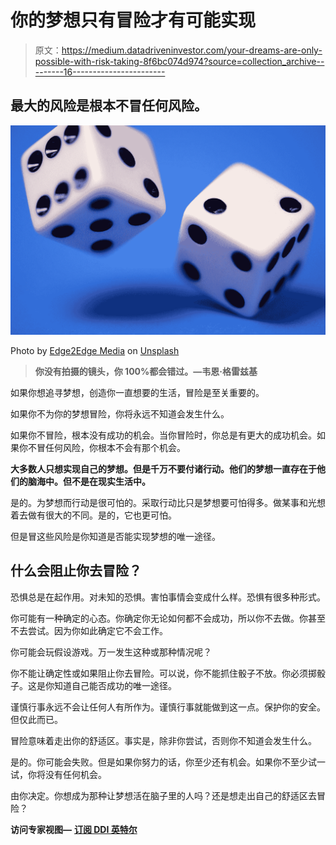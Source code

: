 # 你的梦想只有冒险才有可能实现

> 原文：<https://medium.datadriveninvestor.com/your-dreams-are-only-possible-with-risk-taking-8f6bc074d974?source=collection_archive---------16----------------------->

## 最大的风险是根本不冒任何风险。

![](img/7f33771083a67b0bf634e0c80d01b56b.png)

Photo by [Edge2Edge Media](https://unsplash.com/@edge2edgemedia?utm_source=medium&utm_medium=referral) on [Unsplash](https://unsplash.com?utm_source=medium&utm_medium=referral)

> **你没有拍摄的镜头，你 100%都会错过。—韦恩·格雷兹基**

如果你想追寻梦想，创造你一直想要的生活，冒险是至关重要的。

如果你不为你的梦想冒险，你将永远不知道会发生什么。

如果你不冒险，根本没有成功的机会。当你冒险时，你总是有更大的成功机会。如果你不冒任何风险，你根本不会有那个机会。

**大多数人只想实现自己的梦想。但是千万不要付诸行动。他们的梦想一直存在于他们的脑海中。但不是在现实生活中。**

是的。为梦想而行动是很可怕的。采取行动比只是梦想要可怕得多。做某事和光想着去做有很大的不同。是的，它也更可怕。

但是冒这些风险是你知道是否能实现梦想的唯一途径。

## 什么会阻止你去冒险？

恐惧总是在起作用。对未知的恐惧。害怕事情会变成什么样。恐惧有很多种形式。

你可能有一种确定的心态。你确定你无论如何都不会成功，所以你不去做。你甚至不去尝试。因为你如此确定它不会工作。

你可能会玩假设游戏。万一发生这种或那种情况呢？

你不能让确定性或如果阻止你去冒险。可以说，你不能抓住骰子不放。你必须掷骰子。这是你知道自己能否成功的唯一途径。

谨慎行事永远不会让任何人有所作为。谨慎行事就能做到这一点。保护你的安全。但仅此而已。

冒险意味着走出你的舒适区。事实是，除非你尝试，否则你不知道会发生什么。

是的。你可能会失败。但是如果你努力的话，你至少还有机会。如果你不至少试一试，你将没有任何机会。

由你决定。你想成为那种让梦想活在脑子里的人吗？还是想走出自己的舒适区去冒险？

**访问专家视图—** [**订阅 DDI 英特尔**](https://datadriveninvestor.com/ddi-intel)